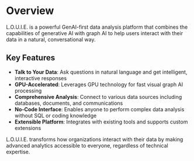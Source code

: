 # Overview

L.O.U.I.E. is a powerful GenAI-first data analysis platform that combines the capabilities of generative AI with graph AI to help users interact with their data in a natural, conversational way.

## Key Features

- **Talk to Your Data**: Ask questions in natural language and get intelligent, interactive responses
- **GPU-Accelerated**: Leverages GPU technology for fast visual graph AI processing
- **Comprehensive Analysis**: Connect to various data sources including databases, documents, and communications
- **No-Code Interface**: Enables anyone to perform complex data analysis without SQL or coding knowledge
- **Extensible Platform**: Integrates with existing tools and supports custom extensions

L.O.U.I.E. transforms how organizations interact with their data by making advanced analytics accessible to everyone, regardless of technical expertise.

